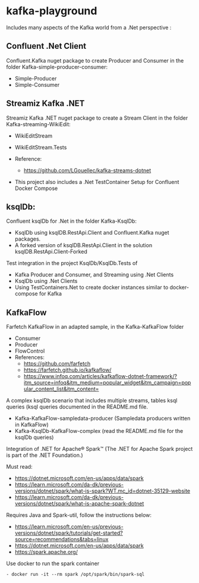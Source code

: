 # kafka-playground


Includes many aspects of the Kafka world from a .Net perspective :

## Confluent .Net Client
Confluent.Kafka nuget package to create Producer and Consumer in the folder Kafka-simple-producer-consumer:
- Simple-Producer
- Simple-Consumer

## Streamiz Kafka .NET
Streamiz Kafka .NET nuget package to create a Stream Client in the folder Kafka-streaming-WikiEdit:
- WikiEditStream 
- WikiEditStream.Tests
- Reference:
	- https://github.com/LGouellec/kafka-streams-dotnet

- This project also includes a .Net TestContainer Setup for Confluent Docker Compose

## ksqlDb:
Confluent ksqlDb for .Net in the folder Kafka-KsqlDb:

- KsqlDb using ksqlDB.RestApi.Client and Confluent.Kafka nuget packages.
- A forked version of ksqlDB.RestApi.Client in the solution ksqlDB.RestApi.Client-Forked

Test integration in the project KsqlDb/KsqlDb.Tests of
- Kafka Producer and Consumer, and Streaming using .Net Clients
- KsqlDb using .Net Clients
- Using TestContainers.Net to create docker instances similar to docker-compose for Kafka

## KafkaFlow
Farfetch KafkaFlow in an adapted sample, in the Kafka-KafkaFlow folder
- Consumer
- Producer
- FlowControl
- References:
	- https://github.com/farfetch
	- https://farfetch.github.io/kafkaflow/
	- https://www.infoq.com/articles/kafkaflow-dotnet-framework/?itm_source=infoq&itm_medium=popular_widget&itm_campaign=popular_content_list&itm_content=

A complex ksqlDb scenario that includes multiple streams, tables ksql queries (ksql queries documented in the README.md file.
- Kafka-KafkaFlow-sampledata-producer (Sampledata producers written in KafkaFlow)
- Kafka-KsqlDb-KafkaFlow-complex (read the README.md file for the ksqlDb queries)




Integration of .NET for Apache® Spark™ (The .NET for Apache Spark project is part of the .NET Foundation.)

Must read:

- https://dotnet.microsoft.com/en-us/apps/data/spark
- https://learn.microsoft.com/da-dk/previous-versions/dotnet/spark/what-is-spark?WT.mc_id=dotnet-35129-website
- https://learn.microsoft.com/da-dk/previous-versions/dotnet/spark/what-is-apache-spark-dotnet

Requires Java and Spark-util, follow the instructions below:

- https://learn.microsoft.com/en-us/previous-versions/dotnet/spark/tutorials/get-started?source=recommendations&tabs=linux
- https://dotnet.microsoft.com/en-us/apps/data/spark
- https://spark.apache.org/		

Use docker to run the spark container

	- docker run -it --rm spark /opt/spark/bin/spark-sql
 

